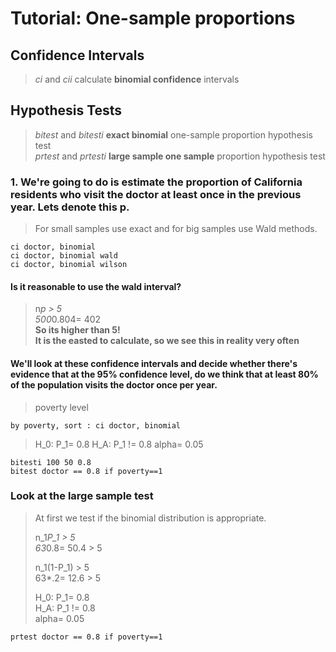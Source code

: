 #  Tutorial: One-sample proportions #

## Confidence Intervals ##
> *ci* and *cii* calculate **binomial confidence** intervals

## Hypothesis Tests ##
> *bitest* and *bitesti* **exact binomial** one-sample proportion hypothesis test  
> *prtest* and *prtesti* **large sample one sample** proportion hypothesis test

### 1. We're going to do is estimate the proportion of California residents who visit the doctor at least once in the previous year. Lets denote this p. ###
> For small samples use exact and for big samples use Wald methods.  

	ci doctor, binomial
	ci doctor, binomial wald
	ci doctor, binomial wilson


#### Is it reasonable to use the wald interval? ####
> n*p > 5  
> 500*0.804= 402   
> **So its higher than 5!**  
> **It is the easted to calculate, so we see this in reality very often**


#### We'll look at these confidence intervals and decide whether there's evidence that at the 95% confidence level, do we think that at least 80% of the population visits the doctor once per year. ####

> poverty level

	by poverty, sort : ci doctor, binomial


> H_0: P_1= 0.8
> H_A: P_1 != 0.8
> alpha= 0.05

	bitesti 100 50 0.8
	bitest doctor == 0.8 if poverty==1

### Look at the large sample test ###
> At first we test if the binomial distribution is appropriate.  
>  
> n_1*P_1 > 5  
> 63*0.8= 50.4 > 5  
>  
> n_1(1-P_1) > 5  
> 63*.2= 12.6 > 5  
>  
> H_0: P_1= 0.8  
> H_A: P_1 != 0.8  
> alpha= 0.05  

	prtest doctor == 0.8 if poverty==1





